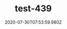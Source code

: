 ---
title: test-439
date: 2020-07-30T07:53:59.980Z
banner_subcontent: asdfsf
category: Fact sheets
focus: Support for leaders, colleagues and staff
role: HR professional
organisation_size: Large (250+ employees)
industry: Financial & Insurance Services
content: Lorem ipsum dolor sit amet, consectetur adipiscing elit, sed do eiusmod tempor incididunt ut labore et dolore magna aliqua. Ut enim ad minim veniam, quis nostrud exercitation ullamco laboris nisi ut aliquip ex ea commodo consequat. Duis aute irure dolor in reprehenderit in voluptate velit esse cillum dolore eu fugiat nulla pariatur. Excepteur sint occaecat cupidatat non proident, sunt in culpa qui officia deserunt mollit anim id est laborum.
---